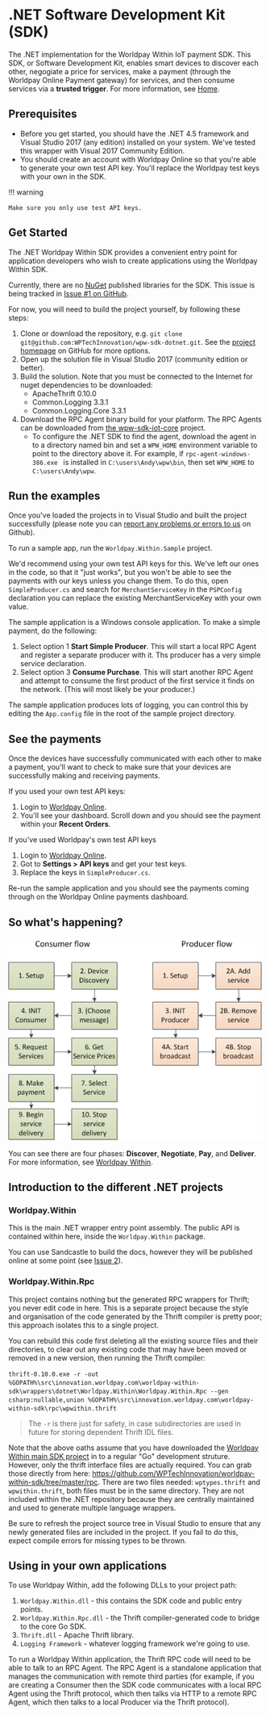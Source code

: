 # .NET Software Development Kit (SDK)

The .NET implementation for the Worldpay Within IoT payment SDK. This SDK, or Software Development Kit, enables smart devices to discover each other, negogiate a price for services, make a payment (through the Worldpay Online Payment gateway) for services, and then consume services via a **trusted trigger**. For more information, see [Home](index).

## Prerequisites

* Before you get started, you should have the .NET 4.5 framework and Visual Studio 2017 (any edition) installed on your system. We've tested this wrapper with Visual 2017 Community Edition.
* You should create an account with Worldpay Online so that you're able to generate your own test API key. You'll replace the Worldpay test keys with your own in the SDK. 

!!! warning

    Make sure you only use test API keys.

## Get Started

The .NET Worldpay Within SDK provides a convenient entry point for application developers who wish to create applications using the Worldpay Within SDK.

Currently, there are no [NuGet](https://nuget.org) published libraries for the SDK. This issue is being tracked in [Issue #1 on GitHub](https://github.com/WPTechInnovation/wpw-sdk-dotnet/issues/1).

For now, you will need to build the project yourself, by following these steps:

1. Clone or download the repository, e.g. `git clone git@github.com:WPTechInnovation/wpw-sdk-dotnet.git`. See the [project homepage](https://github.com/WPTechInnovation/wpw-sdk-dotnet) on GitHub for more options.
1. Open up the solution file in Visual Studio 2017 (community edition or better).
1. Build the solution.  Note that you must be connected to the Internet for nuget dependencies to be downloaded:
    * ApacheThrift 0.10.0
    * Common.Logging 3.3.1
    * Common.Logging.Core 3.3.1
1. Download the RPC Agent binary build for your platform. The RPC Agents can be downloaded from [the wpw-sdk-iot-core](https://github.com/WPTechInnovation/wpw-sdk-iot-core/tree/master/bin) project.
    * To configure the .NET SDK to find the agent, download the agent in to a directory named bin and set a `WPW_HOME` environment variable to point to the directory above it. For example, if `rpc-agent-windows-386.exe ` is installed in `C:\users\Andy\wpw\bin`, then set `WPW_HOME` to `C:\users\Andy\wpw`.

## Run the examples

Once you've loaded the projects in to Visual Studio and built the project successfully (please note you can [report any problems or errors to us](https://github.com/WPTechInnovation/wpw-sdk-dotnet/issues) on Github).

To run a sample app, run the `Worldpay.Within.Sample` project.

We'd recommend using your own test API keys for this. We've left our ones in the code, so that it "just works", but you won't be able to see the payments with our keys unless you change them. To do this, open `SimpleProducer.cs` and search for `MerchantServiceKey` in the `PSPConfig` declaration you can replace the existing MerchantServiceKey with your own value. 

The sample application is a Windows console application. To make a simple payment, do the following:

1. Select option 1 **Start Simple Producer**. This will start a local RPC Agent and register a separate producer with it. Ths producer has a very simple service declaration.
1. Select option 3 **Consume Purchase**. This will start another RPC Agent and attempt to consume the first product of the first service it finds on the network. (This will most likely be your producer.)

The sample application produces lots of logging, you can control this by editing the `App.config` file in the root of the sample project directory.

## See the payments

Once the devices have successfully communicated with each other to make a payment, you'll want to check to make sure that your devices are successfully making and receiving payments.

If you used your own test API keys:
1. Login to [Worldpay Online](https://online.worldpay.com).
1. You'll see your dashboard. Scroll down and you should see the payment within your **Recent Orders**.

If you've used Worldpay's own test API keys
1. Login to [Worldpay Online](https://online.worldpay.com).
1. Got to **Settings > API keys** and get your test keys.
1. Replace the keys in `SimpleProducer.cs`.

Re-run the sample application and you should see the payments coming through on the Worldpay Online payments dashboard.

## So what's happening?

![Sequence Diagram of basic Worldpay Within producer (merchant) and consumer (shopper) flow](images/the-flows/flows-mockup.png)

You can see there are four phases: **Discover**, **Negotiate**, **Pay**, and **Deliver**. For more information, see [Worldpay Within](https://wptechinnovation.github.io/worldpay-within-sdk/).

## Introduction to the different .NET projects

### Worldpay.Within

This is the main .NET wrapper entry point assembly. The public API is contained within here, inside the `Worldpay.Within` package.

You can use Sandcastle to build the docs, however they will be published online at some point (see [Issue 2](https://github.com/WPTechInnovation/wpw-sdk-dotnet/issues/2)).

### Worldpay.Within.Rpc

This project contains nothing but the generated RPC wrappers for Thrift; you never edit code in here. This is a separate project because the style and organisation of the code generated by the Thrift compiler is pretty poor; this approach isolates this to a single project.

You can rebuild this code first deleting all the existing source files and their directories, to clear out any existing code that may have been moved or removed in a new version, then running the Thrift compiler:

```thrift-0.10.0.exe -r -out %GOPATH%\src\innovation.worldpay.com\worldpay-within-sdk\wrappers\dotnet\Worldpay.Within\Worldpay.Within.Rpc --gen csharp:nullable,union %GOPATH%\src\innovation.worldpay.com\worldpay-within-sdk\rpc\wpwithin.thrift```

> The `-r` is there just for safety, in case subdirectories are used in future for storing dependent Thrift IDL files.

Note that the above oaths assume that you have downloaded the [Worldpay Within main SDK project](https://github.com/WPTechInnovation/worldpay-within-sdk) in to a regular "Go" development struture. However, only the thrift interface files are actually required. You can grab those directly from here: https://github.com/WPTechInnovation/worldpay-within-sdk/tree/master/rpc. There are two files needed: `wptypes.thrift` and `wpwithin.thrift`, both files must be in the same directory.  They are not included within the .NET repository because they are centrally maintained and used to generate multiple language wrappers.

Be sure to refresh the project source tree in Visual Studio to ensure that any newly generated files are included in the project. If you fail to do this, expect compile errors for missing types to be thrown.

## Using in your own applications

To use Worldpay Within, add the following DLLs to your project path:

1. `Worldpay.Within.dll` - this contains the SDK code and public entry points.
1. `Worldpay.Within.Rpc.dll` - the Thrift compiler-generated code to bridge to the core Go SDK.
1. `Thrift.dll` - Apache Thrift library. 
1. `Logging Framework` - whatever logging framework we're going to use.

To run a Worldpay Within application, the Thrift RPC code will need to be able to talk to an RPC Agent. The RPC Agent is a standalone application that manages the communication with remote third parties (for example, if you are creating a Consumer then the SDK code communicates with a local RPC Agent using the Thrift protocol, which then talks via HTTP to a remote RPC Agent, which then talks to a local Producer via the Thrift protocol).
